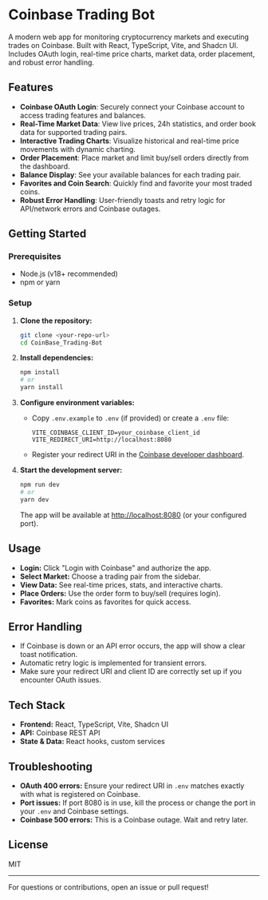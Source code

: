 # Coinbase Trading Bot

A modern web app for monitoring cryptocurrency markets and executing trades on Coinbase. Built with React, TypeScript, Vite, and Shadcn UI. Includes OAuth login, real-time price charts, market data, order placement, and robust error handling.

## Features

- **Coinbase OAuth Login**: Securely connect your Coinbase account to access trading features and balances.
- **Real-Time Market Data**: View live prices, 24h statistics, and order book data for supported trading pairs.
- **Interactive Trading Charts**: Visualize historical and real-time price movements with dynamic charting.
- **Order Placement**: Place market and limit buy/sell orders directly from the dashboard.
- **Balance Display**: See your available balances for each trading pair.
- **Favorites and Coin Search**: Quickly find and favorite your most traded coins.
- **Robust Error Handling**: User-friendly toasts and retry logic for API/network errors and Coinbase outages.

## Getting Started

### Prerequisites
- Node.js (v18+ recommended)
- npm or yarn

### Setup
1. **Clone the repository:**
   ```bash
   git clone <your-repo-url>
   cd CoinBase_Trading-Bot
   ```
2. **Install dependencies:**
   ```bash
   npm install
   # or
   yarn install
   ```
3. **Configure environment variables:**
   - Copy `.env.example` to `.env` (if provided) or create a `.env` file:
     ```env
     VITE_COINBASE_CLIENT_ID=your_coinbase_client_id
     VITE_REDIRECT_URI=http://localhost:8080
     ```
   - Register your redirect URI in the [Coinbase developer dashboard](https://developers.coinbase.com/).

4. **Start the development server:**
   ```bash
   npm run dev
   # or
   yarn dev
   ```
   The app will be available at [http://localhost:8080](http://localhost:8080) (or your configured port).

## Usage
- **Login:** Click "Login with Coinbase" and authorize the app.
- **Select Market:** Choose a trading pair from the sidebar.
- **View Data:** See real-time prices, stats, and interactive charts.
- **Place Orders:** Use the order form to buy/sell (requires login).
- **Favorites:** Mark coins as favorites for quick access.

## Error Handling
- If Coinbase is down or an API error occurs, the app will show a clear toast notification.
- Automatic retry logic is implemented for transient errors.
- Make sure your redirect URI and client ID are correctly set up if you encounter OAuth issues.

## Tech Stack
- **Frontend:** React, TypeScript, Vite, Shadcn UI
- **API:** Coinbase REST API
- **State & Data:** React hooks, custom services

## Troubleshooting
- **OAuth 400 errors:** Ensure your redirect URI in `.env` matches exactly with what is registered on Coinbase.
- **Port issues:** If port 8080 is in use, kill the process or change the port in your `.env` and Coinbase settings.
- **Coinbase 500 errors:** This is a Coinbase outage. Wait and retry later.

## License
MIT

---

For questions or contributions, open an issue or pull request!